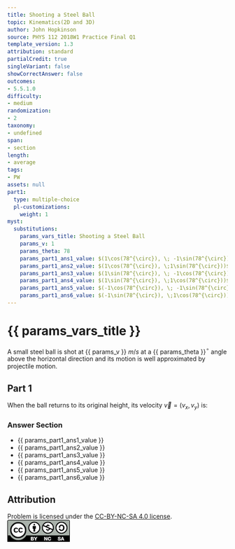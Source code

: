 ```yaml
---
title: Shooting a Steel Ball
topic: Kinematics(2D and 3D)
author: John Hopkinson
source: PHYS 112 2018W1 Practice Final Q1
template_version: 1.3
attribution: standard
partialCredit: true
singleVariant: false
showCorrectAnswer: false
outcomes:
- 5.5.1.0
difficulty:
- medium
randomization:
- 2
taxonomy:
- undefined
span:
- section
length:
- average
tags:
- PW
assets: null
part1:
  type: multiple-choice
  pl-customizations:
    weight: 1
myst:
  substitutions:
    params_vars_title: Shooting a Steel Ball
    params_v: 1
    params_theta: 78
    params_part1_ans1_value: $(1\cos(78^{\circ}), \; -1\sin(78^{\circ}))$
    params_part1_ans2_value: $(1\cos(78^{\circ}), \;1\sin(78^{\circ}))$
    params_part1_ans3_value: $(1\sin(78^{\circ}), \; -1\cos(78^{\circ}))$
    params_part1_ans4_value: $(1\sin(78^{\circ}), \;1\cos(78^{\circ}))$
    params_part1_ans5_value: $(-1\cos(78^{\circ}), \; -1\sin(78^{\circ}))$
    params_part1_ans6_value: $(-1\sin(78^{\circ}), \;1\cos(78^{\circ}))$
---
```

# {{ params_vars_title }}
A small steel ball is shot at {{ params_v }} $m/s$ at a {{ params_theta }}$^{\circ}$ angle above the horizontal direction and its motion is well approximated by projectile motion.

## Part 1

When the ball returns to its original height, its velocity $\overrightarrow{v} = (v_x, v_y)$ is:

### Answer Section

- {{ params_part1_ans1_value }}
- {{ params_part1_ans2_value }}
- {{ params_part1_ans3_value }}
- {{ params_part1_ans4_value }}
- {{ params_part1_ans5_value }}
- {{ params_part1_ans6_value }}

## Attribution

Problem is licensed under the [CC-BY-NC-SA 4.0 license](https://creativecommons.org/licenses/by-nc-sa/4.0/).<br> ![The Creative Commons 4.0 license requiring attribution-BY, non-commercial-NC, and share-alike-SA license.](https://raw.githubusercontent.com/firasm/bits/master/by-nc-sa.png)